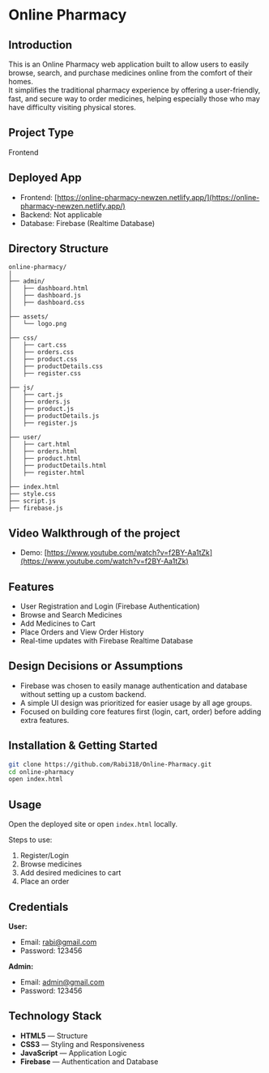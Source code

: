 # Online Pharmacy

## Introduction

This is an Online Pharmacy web application built to allow users to easily browse, search, and purchase medicines online from the comfort of their homes.  
It simplifies the traditional pharmacy experience by offering a user-friendly, fast, and secure way to order medicines, helping especially those who may have difficulty visiting physical stores.

## Project Type

Frontend

## Deployed App

- Frontend: [https://online-pharmacy-newzen.netlify.app/](https://online-pharmacy-newzen.netlify.app/)
- Backend: Not applicable
- Database: Firebase (Realtime Database)

## Directory Structure

```
online-pharmacy/
│
├── admin/
│   ├── dashboard.html
│   ├── dashboard.js
│   ├── dashboard.css
│
├── assets/
│   └── logo.png
│
├── css/
│   ├── cart.css
│   ├── orders.css
│   ├── product.css
│   ├── productDetails.css
│   ├── register.css
│
├── js/
│   ├── cart.js
│   ├── orders.js
│   ├── product.js
│   ├── productDetails.js
│   ├── register.js
│
├── user/
│   ├── cart.html
│   ├── orders.html
│   ├── product.html
│   ├── productDetails.html
│   ├── register.html
│
├── index.html
├── style.css
├── script.js
├── firebase.js
```

## Video Walkthrough of the project
- Demo: [https://www.youtube.com/watch?v=f2BY-Aa1tZk](https://www.youtube.com/watch?v=f2BY-Aa1tZk)

## Features

- User Registration and Login (Firebase Authentication)
- Browse and Search Medicines
- Add Medicines to Cart
- Place Orders and View Order History
- Real-time updates with Firebase Realtime Database

## Design Decisions or Assumptions

- Firebase was chosen to easily manage authentication and database without setting up a custom backend.
- A simple UI design was prioritized for easier usage by all age groups.
- Focused on building core features first (login, cart, order) before adding extra features.

## Installation & Getting Started

```bash
git clone https://github.com/Rabi318/Online-Pharmacy.git
cd online-pharmacy
open index.html
```

## Usage

Open the deployed site or open `index.html` locally.

Steps to use:

1. Register/Login
2. Browse medicines
3. Add desired medicines to cart
4. Place an order

## Credentials

**User:**
- Email: rabi@gmail.com
- Password: 123456

**Admin:**
- Email: admin@gmail.com
- Password: 123456

## Technology Stack

- **HTML5** — Structure
- **CSS3** — Styling and Responsiveness
- **JavaScript** — Application Logic
- **Firebase** — Authentication and Database
